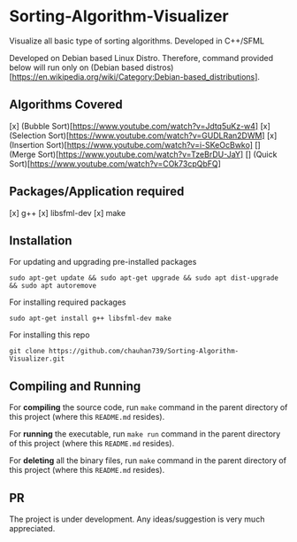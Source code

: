# Sorting-Algorithm-Visualizer
Visualize all basic type of sorting algorithms. Developed in C++/SFML

Developed on Debian based Linux Distro. Therefore, command provided below will run only on (Debian based distros)[https://en.wikipedia.org/wiki/Category:Debian-based_distributions].

## Algorithms Covered
[x] (Bubble Sort)[https://www.youtube.com/watch?v=Jdtq5uKz-w4]
[x] (Selection Sort)[https://www.youtube.com/watch?v=GUDLRan2DWM]
[x] (Insertion Sort)[https://www.youtube.com/watch?v=i-SKeOcBwko]
[] (Merge Sort)[https://www.youtube.com/watch?v=TzeBrDU-JaY]
[] (Quick Sort)[https://www.youtube.com/watch?v=COk73cpQbFQ]

## Packages/Application required
[x] g++
[x] libsfml-dev
[x] make

## Installation
For updating and upgrading pre-installed packages
```
sudo apt-get update && sudo apt-get upgrade && sudo apt dist-upgrade && sudo apt autoremove
```

For installing required packages
```
sudo apt-get install g++ libsfml-dev make
```

For installing this repo
```
git clone https://github.com/chauhan739/Sorting-Algorithm-Visualizer.git
```

## Compiling and Running

For **compiling** the source code, run `make` command in the parent directory of this project (where this `README.md` resides).

For **running** the executable, run `make run` command in the parent directory of this project (where this `README.md` resides).

For **deleting** all the binary files, run `make` command in the parent directory of this project (where this `README.md` resides).

## PR
The project is under development. Any ideas/suggestion is very much appreciated.
